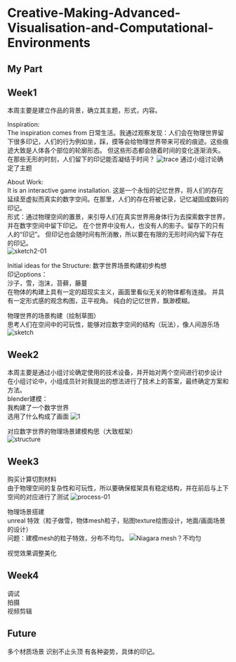 # Creative-Making-Advanced-Visualisation-and-Computational-Environments
## My Part
## Week1
本周主要是建立作品的背景，确立其主题，形式，内容。  

Inspiration:  
The inspiration comes from 日常生活。我通过观察发现：人们会在物理世界留下很多印记，人们的行为例如坐，踩，摸等会给物理世界带来可视的痕迹。这些痕迹大致是人体各个部位的轮廓形态。 但这些形态都会随着时间的变化逐渐消失。  
在那些无形的时刻，人们留下的印记能否凝结于时间？
![trace](https://github.com/YirenWA/Creative-Making-Advanced-Visualisation-and-Computational-Environments/assets/119879041/c80dc11d-3893-411c-942d-ddccc92b23a0)
通过小组讨论确定了主题   

About Work:  
It is an interactive game installation.
这是一个永恒的记忆世界，将人们的存在延续至虚拟而真实的数字空间。在那里，人们的存在将被记录，记忆凝固成数码的印记。  
形式：通过物理空间的置景，来引导人们在真实世界用身体行为去探索数字世界，并在数字空间中留下印记。 在个世界中没有人，也没有人的影子。留存下的只有人的“印记”。
但印记也会随时间有所消散，所以要在有限的无形时间内留下存在的印记。  
![sketch2-01](https://github.com/YirenWA/Creative-Making-Advanced-Visualisation-and-Computational-Environments/assets/119879041/97249aec-e613-4fab-beac-45d81dff4981)

Initial ideas for the Structure:
数字世界场景构建初步构想  
印记options：  
沙子，雪，泡沫，苔藓，藤蔓  
在物体的构建上具有一定的超现实主义，画面里看似无关的物体都有连接。 并具有一定形式感的观念构图，正平视角。  纯白的记忆世界，飘渺模糊。

物理世界的场景构建（绘制草图）  
思考人们在空间中的可玩性，能够对应数字空间的结构（玩法），像人间游乐场  
![sketch](https://github.com/YirenWA/Creative-Making-Advanced-Visualisation-and-Computational-Environments/assets/119879041/cf93bea0-e938-4b49-b10b-13644af1e356)


## Week2
本周主要是通过小组讨论确定使用的技术设备，并开始对两个空间进行初步设计  
在小组讨论中，小组成员针对我提出的想法进行了技术上的答案，最终确定方案和方法。  
blender建模：  
我构建了一个数字世界  
选用了什么构成了画面
![1](https://github.com/YirenWA/Creative-Making-Advanced-Visualisation-and-Computational-Environments/assets/119879041/9ab3f174-15e7-484a-8d7a-ad260e60d35e)

对应数字世界的物理场景建模构思（大致框架）  
![structure](https://github.com/YirenWA/Creative-Making-Advanced-Visualisation-and-Computational-Environments/assets/119879041/744fef88-2d98-4f94-a036-de2fdc246bd3)



## Week3
购买计算切割材料  
由于物理空间的复杂性和可玩性，所以要确保框架具有稳定结构，并在前后与上下空间的对应进行了测试
![process-01](https://github.com/YirenWA/Creative-Making-Advanced-Visualisation-and-Computational-Environments/assets/119879041/028f0b38-cee0-4e04-88d5-63d23ca4274e)

物理场景搭建  
unreal 特效（粒子做雪，物体mesh粒子，贴图texture绘图设计，地面/画面场景的设计）  
问题：建模mesh的粒子特效，分布不均匀。 
![Niagara mesh？不均匀](https://github.com/YirenWA/Creative-Making-Advanced-Visualisation-and-Computational-Environments/assets/119879041/8cc0b26e-cca7-4f08-bdf3-4d5d3321b207)

视觉效果调整美化

## Week4
调试  
拍摄  
视频剪辑

## Future
多个材质场景
识别不止头顶
有各种姿势，具体的印记。
